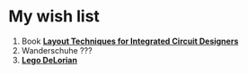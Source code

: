# My wish list
1. Book [**Layout Techniques for Integrated Circuit Designers**](https://www.amazon.de/dp/1630819107/?coliid=I14NHKZX23RZVC&colid=2LNG1XTV4YHLE&psc=1&ref_=list_c_wl_lv_ov_lig_dp_it)
2. Wanderschuhe ???
3. [**Lego DeLorian**](https://www.lego.com/de-de/product/back-to-the-future-time-machine-10300)
